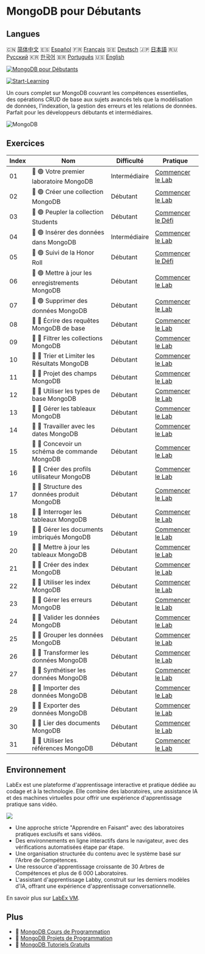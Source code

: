 # MongoDB pour Débutants

## Langues

🇨🇳 [简体中文](README_zh.md) 🇪🇸 [Español](README_es.md) 🇫🇷 [Français](README_fr.md) 🇩🇪 [Deutsch](README_de.md) 🇯🇵 [日本語](README_ja.md) 🇷🇺 [Русский](README_ru.md) 🇰🇷 [한국어](README_ko.md) 🇧🇷 [Português](README_pt.md) 🇺🇸 [English](README.md) 

[![MongoDB pour Débutants](https://cover-creator.labex.io/mongodb-for-beginners.png?lang=fr)](https://labex.io/fr/courses/mongodb-for-beginners)

[![Start-Learning](https://img.shields.io/badge/Start-Learning-whitesmoke?style=for-the-badge)](https://labex.io/fr/courses/mongodb-for-beginners)

Un cours complet sur MongoDB couvrant les compétences essentielles, des opérations CRUD de base aux sujets avancés tels que la modélisation de données, l'indexation, la gestion des erreurs et les relations de données. Parfait pour les développeurs débutants et intermédiaires.

![MongoDB](https://img.shields.io/badge/MongoDB-whitesmoke?style=for-the-badge&logo=mongodb)


## Exercices

|   Index | Nom                                             | Difficulté    | Pratique                                                                                                                      |
|---------|-------------------------------------------------|---------------|-------------------------------------------------------------------------------------------------------------------------------|
|      01 | 📖 🟢 Votre premier laboratoire MongoDB         | Intermédiaire | <a target='_blank' href='https://labex.io/fr/tutorials/mongodb-your-first-mongodb-lab-420660'>Commencer le Lab</a>            |
|      02 | 📖 🟢 Créer une collection MongoDB              | Débutant      | <a target='_blank' href='https://labex.io/fr/tutorials/mongodb-create-mongodb-collection-420695'>Commencer le Lab</a>         |
|      03 | 🎯 🟢 Peupler la collection Students            | Débutant      | <a target='_blank' href='https://labex.io/fr/tutorials/mongodb-populate-the-students-collection-425481'>Commencer le Défi</a> |
|      04 | 📖 🟢 Insérer des données dans MongoDB          | Intermédiaire | <a target='_blank' href='https://labex.io/fr/tutorials/mongodb-insert-data-in-mongodb-420696'>Commencer le Lab</a>            |
|      05 | 🎯 🟢 Suivi de la Honor Roll                    | Débutant      | <a target='_blank' href='https://labex.io/fr/tutorials/mongodb-honor-roll-tracker-425476'>Commencer le Défi</a>               |
|      06 | 📖 🟢 Mettre à jour les enregistrements MongoDB | Débutant      | <a target='_blank' href='https://labex.io/fr/tutorials/mongodb-update-mongodb-records-420823'>Commencer le Lab</a>            |
|      07 | 📖 🟢 Supprimer des données MongoDB             | Débutant      | <a target='_blank' href='https://labex.io/fr/tutorials/mongodb-delete-mongodb-data-420822'>Commencer le Lab</a>               |
|      08 | 📖 🔵 Écrire des requêtes MongoDB de base       | Débutant      | <a target='_blank' href='https://labex.io/fr/tutorials/mongodb-write-basic-mongodb-queries-420824'>Commencer le Lab</a>       |
|      09 | 📖 🔵 Filtrer les collections MongoDB           | Débutant      | <a target='_blank' href='https://labex.io/fr/tutorials/mongodb-filter-mongodb-collections-421806'>Commencer le Lab</a>        |
|      10 | 📖 🔵 Trier et Limiter les Résultats MongoDB    | Débutant      | <a target='_blank' href='https://labex.io/fr/tutorials/mongodb-sort-and-limit-mongodb-results-421807'>Commencer le Lab</a>    |
|      11 | 📖 🔵 Projet des champs MongoDB                 | Débutant      | <a target='_blank' href='https://labex.io/fr/tutorials/mongodb-project-mongodb-fields-422089'>Commencer le Lab</a>            |
|      12 | 📖 🔵 Utiliser les types de base MongoDB        | Débutant      | <a target='_blank' href='https://labex.io/fr/tutorials/mongodb-use-mongodb-basic-types-422097'>Commencer le Lab</a>           |
|      13 | 📖 🔵 Gérer les tableaux MongoDB                | Débutant      | <a target='_blank' href='https://labex.io/fr/tutorials/mongodb-handle-mongodb-arrays-422084'>Commencer le Lab</a>             |
|      14 | 📖 🔵 Travailler avec les dates MongoDB         | Débutant      | <a target='_blank' href='https://labex.io/fr/tutorials/mongodb-work-with-mongodb-dates-422101'>Commencer le Lab</a>           |
|      15 | 📖 🔵 Concevoir un schéma de commande MongoDB   | Débutant      | <a target='_blank' href='https://labex.io/fr/tutorials/mongodb-design-mongodb-order-schema-422080'>Commencer le Lab</a>       |
|      16 | 📖 🔵 Créer des profils utilisateur MongoDB     | Débutant      | <a target='_blank' href='https://labex.io/fr/tutorials/mongodb-build-mongodb-user-profiles-422077'>Commencer le Lab</a>       |
|      17 | 📖 🔵 Structure des données produit MongoDB     | Débutant      | <a target='_blank' href='https://labex.io/fr/tutorials/mongodb-structure-mongodb-product-data-422092'>Commencer le Lab</a>    |
|      18 | 📖 🔵 Interroger les tableaux MongoDB           | Débutant      | <a target='_blank' href='https://labex.io/fr/tutorials/mongodb-query-mongodb-arrays-422090'>Commencer le Lab</a>              |
|      19 | 📖 🔵 Gérer les documents imbriqués MongoDB     | Débutant      | <a target='_blank' href='https://labex.io/fr/tutorials/mongodb-manage-mongodb-embedded-docs-422088'>Commencer le Lab</a>      |
|      20 | 📖 🔵 Mettre à jour les tableaux MongoDB        | Débutant      | <a target='_blank' href='https://labex.io/fr/tutorials/mongodb-update-mongodb-arrays-422095'>Commencer le Lab</a>             |
|      21 | 📖 🔵 Créer des index MongoDB                   | Débutant      | <a target='_blank' href='https://labex.io/fr/tutorials/mongodb-create-mongodb-indexes-422078'>Commencer le Lab</a>            |
|      22 | 📖 🔵 Utiliser les index MongoDB                | Débutant      | <a target='_blank' href='https://labex.io/fr/tutorials/mongodb-use-mongodb-indexes-422098'>Commencer le Lab</a>               |
|      23 | 📖 🔵 Gérer les erreurs MongoDB                 | Débutant      | <a target='_blank' href='https://labex.io/fr/tutorials/mongodb-handle-mongodb-errors-422085'>Commencer le Lab</a>             |
|      24 | 📖 🔵 Valider les données MongoDB               | Débutant      | <a target='_blank' href='https://labex.io/fr/tutorials/mongodb-validate-mongodb-data-422100'>Commencer le Lab</a>             |
|      25 | 📖 🔵 Grouper les données MongoDB               | Débutant      | <a target='_blank' href='https://labex.io/fr/tutorials/mongodb-group-mongodb-data-422083'>Commencer le Lab</a>                |
|      26 | 📖 🔵 Transformer les données MongoDB           | Débutant      | <a target='_blank' href='https://labex.io/fr/tutorials/mongodb-transform-mongodb-data-422094'>Commencer le Lab</a>            |
|      27 | 📖 🔵 Synthétiser les données MongoDB           | Débutant      | <a target='_blank' href='https://labex.io/fr/tutorials/mongodb-summarize-mongodb-data-422093'>Commencer le Lab</a>            |
|      28 | 📖 🔵 Importer des données MongoDB              | Débutant      | <a target='_blank' href='https://labex.io/fr/tutorials/mongodb-import-mongodb-data-422086'>Commencer le Lab</a>               |
|      29 | 📖 🔵 Exporter des données MongoDB              | Débutant      | <a target='_blank' href='https://labex.io/fr/tutorials/mongodb-export-mongodb-data-422081'>Commencer le Lab</a>               |
|      30 | 📖 🔵 Lier des documents MongoDB                | Débutant      | <a target='_blank' href='https://labex.io/fr/tutorials/mongodb-link-mongodb-documents-422087'>Commencer le Lab</a>            |
|      31 | 📖 🔵 Utiliser les références MongoDB           | Débutant      | <a target='_blank' href='https://labex.io/fr/tutorials/mongodb-use-mongodb-references-422099'>Commencer le Lab</a>            |

## Environnement

LabEx est une plateforme d'apprentissage interactive et pratique dédiée au codage et à la technologie. Elle combine des laboratoires, une assistance IA et des machines virtuelles pour offrir une expérience d'apprentissage pratique sans vidéo.

![](https://tutorial-screenshot.getvm.io/images/vm-1725247253.png)

- Une approche stricte "Apprendre en Faisant" avec des laboratoires pratiques exclusifs et sans vidéos.
- Des environnements en ligne interactifs dans le navigateur, avec des vérifications automatisées étape par étape.
- Une organisation structurée du contenu avec le système basé sur l'Arbre de Compétences.
- Une ressource d'apprentissage croissante de 30 Arbres de Compétences et plus de 6 000 Laboratoires.
- L'assistant d'apprentissage Labby, construit sur les derniers modèles d'IA, offrant une expérience d'apprentissage conversationnelle.

En savoir plus sur [LabEx VM](https://support.labex.io/using-labex/virtual-machine).

## Plus

- 🔗 [MongoDB Cours de Programmation](https://github.com/labex-labs/awesome-programming-courses)
- 🔗 [MongoDB Projets de Programmation](https://github.com/labex-labs/awesome-programming-projects)
- 🔗 [MongoDB Tutoriels Gratuits](https://github.com/labex-labs/mongodb-free-tutorials)


